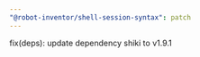 ```yaml
---
"@robot-inventor/shell-session-syntax": patch
---
```


fix(deps): update dependency shiki to v1.9.1
